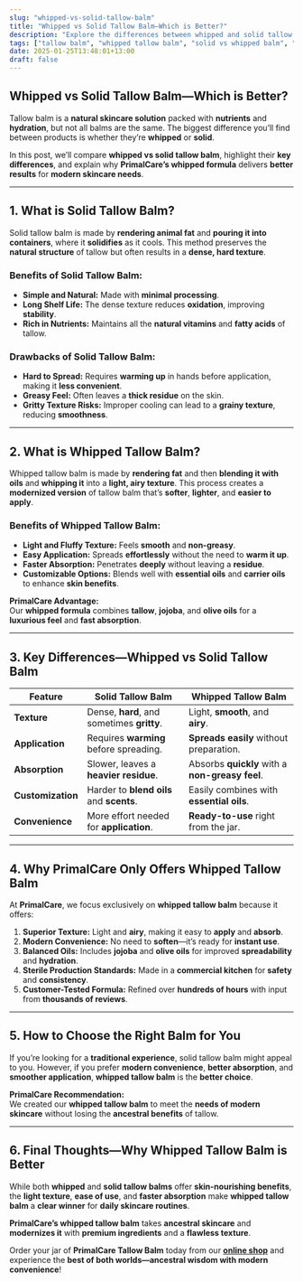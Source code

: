 ```yaml
---
slug: "whipped-vs-solid-tallow-balm"
title: "Whipped vs Solid Tallow Balm—Which is Better?"
description: "Explore the differences between whipped and solid tallow balm. Learn why PrimalCare’s whipped formula offers a superior texture, easier application, and better absorption."
tags: ["tallow balm", "whipped tallow balm", "solid vs whipped balm", "PrimalCare"]
date: 2025-01-25T13:48:01+13:00
draft: false
---
```


## Whipped vs Solid Tallow Balm—Which is Better?  
Tallow balm is a **natural skincare solution** packed with **nutrients** and **hydration**, but not all balms are the same. The biggest difference you’ll find between products is whether they’re **whipped** or **solid**.  

In this post, we’ll compare **whipped vs solid tallow balm**, highlight their **key differences**, and explain why **PrimalCare’s whipped formula** delivers **better results** for **modern skincare needs**.  

---

## **1. What is Solid Tallow Balm?**  
Solid tallow balm is made by **rendering animal fat** and **pouring it into containers**, where it **solidifies** as it cools. This method preserves the **natural structure** of tallow but often results in a **dense, hard texture**.  

### **Benefits of Solid Tallow Balm:**  
- **Simple and Natural:** Made with **minimal processing**.  
- **Long Shelf Life:** The dense texture reduces **oxidation**, improving **stability**.  
- **Rich in Nutrients:** Maintains all the **natural vitamins** and **fatty acids** of tallow.  

### **Drawbacks of Solid Tallow Balm:**  
- **Hard to Spread:** Requires **warming up** in hands before application, making it **less convenient**.  
- **Greasy Feel:** Often leaves a **thick residue** on the skin.  
- **Gritty Texture Risks:** Improper cooling can lead to a **grainy texture**, reducing **smoothness**.  

---

## **2. What is Whipped Tallow Balm?**  
Whipped tallow balm is made by **rendering fat** and then **blending it with oils** and **whipping it** into a **light, airy texture**. This process creates a **modernized version** of tallow balm that’s **softer**, **lighter**, and **easier to apply**.  

### **Benefits of Whipped Tallow Balm:**  
- **Light and Fluffy Texture:** Feels **smooth** and **non-greasy**.  
- **Easy Application:** Spreads **effortlessly** without the need to **warm it up**.  
- **Faster Absorption:** Penetrates **deeply** without leaving a **residue**.  
- **Customizable Options:** Blends well with **essential oils** and **carrier oils** to enhance **skin benefits**.  

**PrimalCare Advantage:**  
Our **whipped formula** combines **tallow**, **jojoba**, and **olive oils** for a **luxurious feel** and **fast absorption**.  

---

## **3. Key Differences—Whipped vs Solid Tallow Balm**  
| **Feature**                  | **Solid Tallow Balm**                         | **Whipped Tallow Balm**                         |
|------------------------------|-----------------------------------------------|------------------------------------------------|
| **Texture**                   | Dense, **hard**, and sometimes **gritty**.    | Light, **smooth**, and **airy**.               |
| **Application**               | Requires **warming** before spreading.       | **Spreads easily** without preparation.        |
| **Absorption**                | Slower, leaves a **heavier residue**.         | Absorbs **quickly** with a **non-greasy feel**. |
| **Customization**             | Harder to **blend oils** and **scents**.      | Easily combines with **essential oils**.       |
| **Convenience**               | More effort needed for **application**.       | **Ready-to-use** right from the jar.           |

---

## **4. Why PrimalCare Only Offers Whipped Tallow Balm**  
At **PrimalCare**, we focus exclusively on **whipped tallow balm** because it offers:  
1. **Superior Texture:** Light and **airy**, making it easy to **apply** and **absorb**.  
2. **Modern Convenience:** No need to **soften**—it’s ready for **instant use**.  
3. **Balanced Oils:** Includes **jojoba** and **olive oils** for improved **spreadability** and **hydration**.  
4. **Sterile Production Standards:** Made in a **commercial kitchen** for **safety** and **consistency**.  
5. **Customer-Tested Formula:** Refined over **hundreds of hours** with input from **thousands of reviews**.  

---

## **5. How to Choose the Right Balm for You**  
If you’re looking for a **traditional experience**, solid tallow balm might appeal to you. However, if you prefer **modern convenience**, **better absorption**, and **smoother application**, **whipped tallow balm** is the **better choice**.  

**PrimalCare Recommendation:**  
We created our **whipped tallow balm** to meet the **needs of modern skincare** without losing the **ancestral benefits** of tallow.  

---

## **6. Final Thoughts—Why Whipped Tallow Balm is Better**  
While both **whipped** and **solid tallow balms** offer **skin-nourishing benefits**, the **light texture**, **ease of use**, and **faster absorption** make **whipped tallow balm** a **clear winner** for **daily skincare routines**.  

**PrimalCare’s whipped tallow balm** takes **ancestral skincare** and **modernizes it** with **premium ingredients** and a **flawless texture**.  

Order your jar of **PrimalCare Tallow Balm** today from our **[online shop](/shop)** and experience the **best of both worlds—ancestral wisdom with modern convenience**!  
